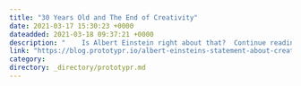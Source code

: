 ```yaml
---
title: "30 Years Old and The End of Creativity"
date: 2021-03-17 15:30:23 +0000
dateadded: 2021-03-18 09:37:21 +0000
description: "    Is Albert Einstein right about that?  Continue reading on Prototypr »  "
link: "https://blog.prototypr.io/albert-einsteins-statement-about-creativity-and-age-haunted-me-years-ago-c0f601e70d6d?source=rss----eb297ea1161a---4"
category:
directory: _directory/prototypr.md
---
```

